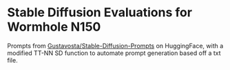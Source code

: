 # Stable Diffusion Evaluations for Wormhole N150

Prompts from [Gustavosta/Stable-Diffusion-Prompts](https://huggingface.co/datasets/Gustavosta/Stable-Diffusion-Prompts) on HuggingFace, with a modified TT-NN SD function to automate prompt generation based off a txt file.